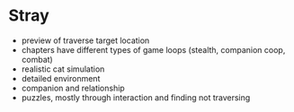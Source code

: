 # Stray

- preview of traverse target location
- chapters have different types of game loops (stealth, companion coop, combat)
- realistic cat simulation
- detailed environment
- companion and relationship
- puzzles, mostly through interaction and finding not traversing